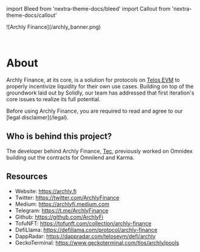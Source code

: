 import Bleed from 'nextra-theme-docs/bleed'
import Callout from 'nextra-theme-docs/callout'

<Bleed>
  ![Archly Finance](/archly_banner.png)
</Bleed>

&nbsp;

# About

Archly Finance, at its core, is a solution for protocols on [Telos EVM](https://www.telos.net/) to properly incentivize liquidity for their own use cases.
Building on top of the groundwork laid out by Solidly, our team has addressed that first iteration's core issues to realize its full potential.

<Callout emoji="⚠️">
  Before using Archly Finance, you are required to read and agree to our
  [legal disclaimer](/legal).
</Callout>

## Who is behind this project?

The developer behind Archly Finance, [Tec](https://twitter.com/tec05isalive), previously worked on Omnidex building out the contracts for Omnilend and Karma.

## Resources

* Website: https://archly.fi
* Twitter: https://twitter.com/ArchlyFinance
* Medium: https://archlyfi.medium.com
* Telegram: https://t.me/ArchlyFinance
* Github: https://github.com/ArchlyFi
* TofuNFT: https://tofunft.com/collection/archly-finance
* DefiLlama: https://defillama.com/protocol/archly-finance
* DappRadar: https://dappradar.com/telosevm/defi/archly
* GeckoTerminal: https://www.geckoterminal.com/tlos/archly/pools